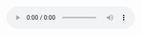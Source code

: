 <audio controls>
  <source src="https://drive.google.com/uc?export=download&id=FILE_ID" type="audio/mpeg">
  Your browser does not support the audio element.
</audio>
